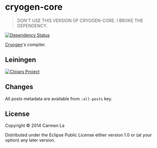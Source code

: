 # cryogen-core

> DON'T USE THIS VERSION OF CRYOGEN-CORE. I BROKE THE DEPENDENCY.

[![Dependency Status](https://www.versioneye.com/user/projects/54cb0156fb6eba75440000fd/badge.svg?style=flat)](https://www.versioneye.com/user/projects/54cb0156fb6eba75440000fd)

[Cryogen](https://github.com/lacarmen/cryogen)'s compiler.

## Leiningen
[![Clojars Project](https://img.shields.io/clojars/v/com.jombelajarjava/cryogen-core.svg)](https://clojars.org/com.jombelajarjava/cryogen-core)

## Changes
All posts metadata are available from `:all-posts` key.

## License

Copyright © 2014 Carmen La

Distributed under the Eclipse Public License either version 1.0 or (at
your option) any later version.
